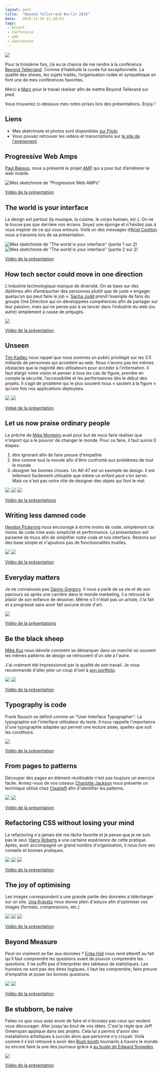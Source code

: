 ```yaml
---
layout: post
title:  "Beyond Tellerrand Berlin 2016"
date:   2016-11-29 21:28:53
tags:
 - btconf
 - conference
 - web
 - sketchnote
---
```


![](https://c4.staticflickr.com/6/5331/31181434035_5df9786062_b.jpg)

Pour la troisième fois, j’ai eu la chance de  me rendre à la conférence [Beyond Tellerrand](https://beyondtellerrand.com/). Comme d’habitude la cuvée fut exceptionnelle. La qualité des shows, les sujets traités, l’organisation rodée et sympathique en font une de mes conférences favorites.

Merci à [Marc](https://twitter.com/marcthiele) pour le travail réaliser afin de mettre Beyond Tellerand sur pied.

Vous trouverez ci-dessous mes notes prises lors des présentations.
Enjoy !

## Liens

- Mes sketchnote et photos sont disponibles [sur Flickr](https://www.flickr.com/photos/alienlebarge/albums/72157672958452433).
- Vous pouvez retrouver les vidéos et transcriptions sur [le site de l'événement](https://beyondtellerrand.com/events/berlin-2016/speakers).

## Progressive Web Amps

[Paul Bakaus](https://twitter.com/pbakaus), nous a présenté le projet [AMP](https://www.ampproject.org/) qui a pour but d’améliorer le web mobile.

![Mes sketchnote de "Progressive Web AMPs"](https://c7.staticflickr.com/6/5522/30360321734_2be247a4ce_c.jpg)

[Vidéo de la présentation](https://vimeo.com/190831091)

## The world is your interface

Le design est partout (la musique, la cuisine, le corps humain, etc.). On ne le trouve pas que derrière nos écrans. Soyez une éponge et n’hésitez pas à vous inspirer de ce qui vous entoure.
Voilà un des messages d’[Ariel Contton](https://twitter.com/argoncobalt) nous a transmis lors de sa présentation.

![Mes sketchnote de "The world is your interface" (partie 1 sur 2)](https://c3.staticflickr.com/6/5719/31038294522_0909039547_c.jpg) ![Mes sketchnote de "The world is your interface" (partie 2 sur 2)](https://c4.staticflickr.com/6/5768/31181470995_d623ec7ef0_c.jpg)

[Vidéo de la présentation](https://vimeo.com/190832714)

## How tech sector could move in one direction

L’industrie technologique manque de diversité. On se base sur des diplômes afin d’embaucher des personnes plutôt que de juste « engager quelqu’un qui peut faire le job ».
[Sacha Judd](https://twitter.com/szechuan) prend l’exemple de fans du groupe One Direction qui on développées compétences afin de partager sur leur passion, mais qui ne pense pas à se lancer dans l’industrie du web (ou autre) simplement à cause de préjugés.

![](https://c5.staticflickr.com/6/5338/31038294252_7d024a666c_c.jpg)

[Vidéo de la présentation](https://vimeo.com/190832862)

## Unseen

[Tim Kadlec](https://twitter.com/tkadlec) nous rappel que nous sommes un public privilégié sur les 3.5 milliards de personnes qui accèdent au web. Nous n’avons pas les mêmes obstacles que la majorité des utilisateurs pour accéder à l’information.
Il faut élargir notre vision et penser à tous les cas de figure, prendre en compte la sécurité, l’accessibilité et les performances dès le début des projets. Il s’agit de problème qui le plus souvent nous « sautent à la figure » qu’une fois nos applications déployées.

![](https://c5.staticflickr.com/6/5584/30360321684_a006872bdd_c.jpg) ![](https://c3.staticflickr.com/6/5482/31038293922_95420f2d5f_c.jpg)

[Videé de la présentation](https://vimeo.com/190833161)

## Let us now praise ordinary people

Le prêche de [Mike Monteiro](https://twitter.com/monteiro) avait pour but de nous faire réaliser que n'import qui a le pouvoir de changer le monde. Pour ce faire, il faut suivre:3 étapes:

1. être ignorant afin de faire preuve d'empathie
2. être comme tout le monde afin d'être confronté aux problèmes de tout le monde
3. designer les bonnes choses. Un AK-47 est un exemple de design. Il est tellement facilement utilisable que même un enfant peut s'en servir. Mais ce n'est pas notre rôle de designer des objets qui font le mal.

![](https://c7.staticflickr.com/6/5458/30360321574_2c2fb28a55_c.jpg) ![](https://c3.staticflickr.com/6/5826/31038293562_bf565b0f31_c.jpg) ![](https://c1.staticflickr.com/6/5693/31038293792_efb73e95a0_c.jpg)

[Vidéo de la présentations](https://vimeo.com/190834270)

## Writing less damned code

[Heydon Pickering](https://twitter.com/heydonworks) nous encourage à écrire moins de code. simplement car moins de code rime avec simplicité et performance. La présentation est parsemé de trucs afin de simplifier notre code et nos interface. Restons sur des base simple et n'ajoutons pas de fonctionnalités inutiles.

![](https://c7.staticflickr.com/6/5735/30360321374_4f0ab613dd_c.jpg) ![](https://c1.staticflickr.com/6/5550/31038293352_92ee177056_c.jpg)

[Vidéo de la présentation](https://vimeo.com/190834530)

## Everyday matters

Je ne connaissais pas [Danny Gregory](https://twitter.com/DannyGregory). Il nous a parlé de sa vie et de son parcours où après une carrière dans le monde marketing, il a retrouvé le plaisir de son enfance de dessiner. Même s'il n'était pas un artiste, il la fait et a progressé sans avoir fait aucune école d'art.

![](https://c1.staticflickr.com/6/5792/30360321304_7bbb5188bb_c.jpg)

[Vidéo de la présentations](https://vimeo.com/190834587)

## Be the black sheep

[Mike Kus](https://twitter.com/mikekus) nous dévoile comment se démarquer dans un marché où souvent les mêmes patterns de design se retrouvent d'un site à l'autre.

J'ai vraiment été impressionné par la qualité de son travail. Je vous recommande d'aller jeter un coup d'oeil à [son portfolio](http://mikekus.com/).

![](https://c1.staticflickr.com/6/5708/30814078560_3efdf38b01_c.jpg) ![](https://c5.staticflickr.com/6/5682/30360321204_012d806be9_c.jpg)

[Vidéo de la présentation](https://vimeo.com/190839751)

## Typography is code

Frank Rausch se définit comme un "User Interface Typographer". La typographie est l'interface utilisateur du texte. Il nous rappelle l'importance d'une typographie adaptée qui permet une lecture aisée, quelles que soit les conditions.

![](https://c7.staticflickr.com/6/5690/30814078230_24594838b6_c.jpg)

[Vidéo de la présentation](https://vimeo.com/190844058)

## From pages to patterns

Découper des pages en élément réutilisable n'est pas toujours un exercice facile. Armez-vous de vos ciseaux [Charlotte Jackson](https://twitter.com/lottejackson) nous présente un technique utilisé chez [Clearleft](http://clearleft.com/) afin d'identifier les patterns.

![](https://c1.staticflickr.com/6/5456/31038292472_1346b915f3_c.jpg) ![](https://c3.staticflickr.com/6/5441/30814077810_e972f2a37b_c.jpg)

[Vidéo de la présentation](https://vimeo.com/190849537)


## Refactoring CSS without losing your mind

Le refactoring n'a jamais été ma tâche favorite et je pense que je ne suis pas le seul. [Harry Roberts](https://twitter.com/csswizardry) a une certaine expérience de cette pratique. Après, avoir accompagné un grand nombre d'organisation, il nous livre ses conseils et bonnes pratiques.

![](https://c5.staticflickr.com/6/5684/30360321084_ec87397b0b_c.jpg) ![](https://c5.staticflickr.com/6/5333/30814077380_3665807f8c_c.jpg) ![](https://c7.staticflickr.com/6/5729/31038292142_e0ac82bee4_c.jpg)

[Vidéo de la présentation](https://vimeo.com/190866449)

## The joy of optimising

Les images correspondent à une grande partie des données à télécharger sur un site. [Una Kravetz](https://twitter.com/una) nous donne plein d'astuce afin d'optimiser ces images (formats, compressions, etc.)

![](https://c3.staticflickr.com/6/5732/30814076970_faea1ddabb_c.jpg) ![](https://c7.staticflickr.com/6/5731/30814076790_402abcfbd5_c.jpg) ![](https://c3.staticflickr.com/6/5599/30360320954_c636a09c11_c.jpg)

[Vidéo de la présentation](https://vimeo.com/190871719)

## Beyond Measure

Peut-on vraiment se fier aux données ? [Erika Hall](https://twitter.com/mulegirle) nous rend attentif au fait qu'il faut comprendre les questions avant de pouvoir comprendre les questions. Il ne suffit pas d'interpréter des tableaux de statistiques. Les humains ne sont pas des êtres logiques, il faut les comprendre, faire preuve d'empathie et poser les bonnes questions.

![](https://c1.staticflickr.com/6/5822/30814076360_363b9627e2_c.jpg)  ![](https://c7.staticflickr.com/6/5821/30360320894_daaf537486_c.jpg)

[Vidéo de la présentation](https://vimeo.com/190883361)

## Be stubborn, be naive

Faites ce que vous avez envie de faire et n'écoutez pas ceux qui veulent vous décourager. Aller jusqu'au bout de vos idées.
C'est la règle que Jeff Greenspan applique dans ses projets. Cela lui a permis d'avoir des installations artistiques à succès alors que personne n'y croyait. Voilà comme il s'est retrouvé à avoir des [Bush booth](http://jeffgreenspan.com/projects/personal-work/the-bush-booth/) tournants à travers le monde ou encore faire la une des journaux grâce à [au buste de Edward Snowden](http://jeffgreenspan.com/projects/personal-work/psmm/).

![](https://c1.staticflickr.com/6/5650/31038291072_b962cb8c17_c.jpg)

[Vidéo de la présentation](https://vimeo.com/190893060)
